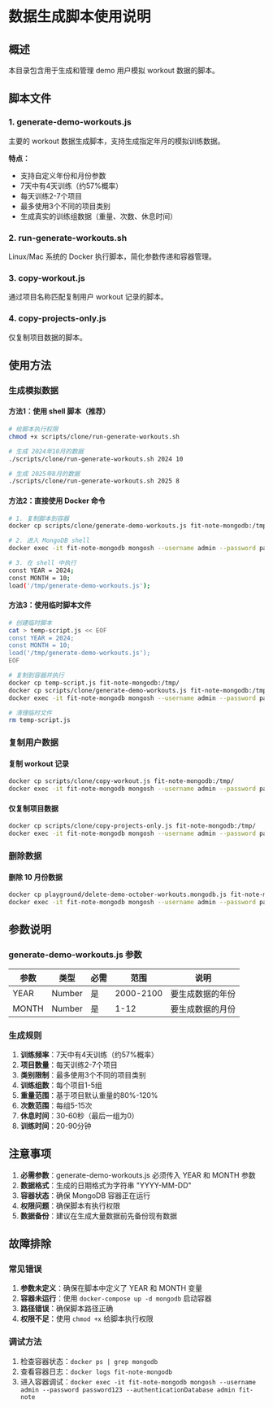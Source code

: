 # 数据生成脚本使用说明

## 概述

本目录包含用于生成和管理 demo 用户模拟 workout 数据的脚本。

## 脚本文件

### 1. generate-demo-workouts.js
主要的 workout 数据生成脚本，支持生成指定年月的模拟训练数据。

**特点：**
- 支持自定义年份和月份参数
- 7天中有4天训练（约57%概率）
- 每天训练2-7个项目
- 最多使用3个不同的项目类别
- 生成真实的训练组数据（重量、次数、休息时间）

### 2. run-generate-workouts.sh
Linux/Mac 系统的 Docker 执行脚本，简化参数传递和容器管理。

### 3. copy-workout.js
通过项目名称匹配复制用户 workout 记录的脚本。

### 4. copy-projects-only.js
仅复制项目数据的脚本。

## 使用方法

### 生成模拟数据

#### 方法1：使用 shell 脚本（推荐）
```bash
# 给脚本执行权限
chmod +x scripts/clone/run-generate-workouts.sh

# 生成 2024年10月的数据
./scripts/clone/run-generate-workouts.sh 2024 10

# 生成 2025年8月的数据
./scripts/clone/run-generate-workouts.sh 2025 8
```

#### 方法2：直接使用 Docker 命令
```bash
# 1. 复制脚本到容器
docker cp scripts/clone/generate-demo-workouts.js fit-note-mongodb:/tmp/

# 2. 进入 MongoDB shell
docker exec -it fit-note-mongodb mongosh --username admin --password password123 --authenticationDatabase admin fit-note

# 3. 在 shell 中执行
const YEAR = 2024;
const MONTH = 10;
load('/tmp/generate-demo-workouts.js');
```

#### 方法3：使用临时脚本文件
```bash
# 创建临时脚本
cat > temp-script.js << EOF
const YEAR = 2024;
const MONTH = 10;
load('/tmp/generate-demo-workouts.js');
EOF

# 复制到容器并执行
docker cp temp-script.js fit-note-mongodb:/tmp/
docker cp scripts/clone/generate-demo-workouts.js fit-note-mongodb:/tmp/
docker exec -it fit-note-mongodb mongosh --username admin --password password123 --authenticationDatabase admin fit-note --file /tmp/temp-script.js

# 清理临时文件
rm temp-script.js
```

### 复制用户数据

#### 复制 workout 记录
```bash
docker cp scripts/clone/copy-workout.js fit-note-mongodb:/tmp/
docker exec -it fit-note-mongodb mongosh --username admin --password password123 --authenticationDatabase admin fit-note --file /tmp/copy-workout.js
```

#### 仅复制项目数据
```bash
docker cp scripts/clone/copy-projects-only.js fit-note-mongodb:/tmp/
docker exec -it fit-note-mongodb mongosh --username admin --password password123 --authenticationDatabase admin fit-note --file /tmp/copy-projects-only.js
```

### 删除数据

#### 删除 10 月份数据
```bash
docker cp playground/delete-demo-october-workouts.mongodb.js fit-note-mongodb:/tmp/
docker exec -it fit-note-mongodb mongosh --username admin --password password123 --authenticationDatabase admin fit-note --file /tmp/delete-demo-october-workouts.mongodb.js
```

## 参数说明

### generate-demo-workouts.js 参数

| 参数 | 类型 | 必需 | 范围 | 说明 |
|------|------|------|------|------|
| YEAR | Number | 是 | 2000-2100 | 要生成数据的年份 |
| MONTH | Number | 是 | 1-12 | 要生成数据的月份 |

### 生成规则

1. **训练频率**：7天中有4天训练（约57%概率）
2. **项目数量**：每天训练2-7个项目
3. **类别限制**：最多使用3个不同的项目类别
4. **训练组数**：每个项目1-5组
5. **重量范围**：基于项目默认重量的80%-120%
6. **次数范围**：每组5-15次
7. **休息时间**：30-60秒（最后一组为0）
8. **训练时间**：20-90分钟

## 注意事项

1. **必需参数**：generate-demo-workouts.js 必须传入 YEAR 和 MONTH 参数
2. **数据格式**：生成的日期格式为字符串 "YYYY-MM-DD"
3. **容器状态**：确保 MongoDB 容器正在运行
4. **权限问题**：确保脚本有执行权限
5. **数据备份**：建议在生成大量数据前先备份现有数据

## 故障排除

### 常见错误

1. **参数未定义**：确保在脚本中定义了 YEAR 和 MONTH 变量
2. **容器未运行**：使用 `docker-compose up -d mongodb` 启动容器
3. **路径错误**：确保脚本路径正确
4. **权限不足**：使用 `chmod +x` 给脚本执行权限

### 调试方法

1. 检查容器状态：`docker ps | grep mongodb`
2. 查看容器日志：`docker logs fit-note-mongodb`
3. 进入容器调试：`docker exec -it fit-note-mongodb mongosh --username admin --password password123 --authenticationDatabase admin fit-note`
